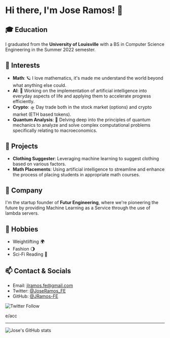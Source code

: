 # Hi there, I'm Jose Ramos! 🌌

## 🎓 Education
I graduated from the **University of Louisville** with a BS in Computer Science Engineering in the Summer 2022 semester.

## 🌠 Interests
- **Math**: 🪐 I love mathematics, it's made me understand the world beyond what anything else could.
- **AI**: 🤖 Working on the implementation of artificial intelligence into everyday aspects of life and applying them to accelerate progress efficiently.
- **Crypto**: 🛸 Day trade both in the stock market (options) and crypto market (ETH based tokens).
- **Quantum Analysis**: 🔭 Delving deep into the principles of quantum mechanics to analyze and solve complex computational problems specifically relating to macroeconomics.

## 🚀 Projects
- **Clothing Suggester**: Leveraging machine learning to suggest clothing based on various factors.
- **Math Placements**: Using artificial intelligence to streamline and enhance the process of placing students in appropriate math courses.

## 💫 Company
I'm the startup founder of **Futur Engineering**, where we're pioneering the future by providing Machine Learning as a Service through the use of lambda servers.

## 🌟 Hobbies
- Weightlifting 🌍
-  Fashion 🌖
- Sci-Fi Reading 📡

## 📫 Contact & Socials
- Email: [jlramos.fe@gmail.com](mailto:jlramos.fe@gmail.com)
- Twitter: [@JoseRamos_FE](https://twitter.com/JoseRamos_FE)
- GitHub: [@JRamos-FE](https://github.com/JRamos-FE)

![Twitter Follow](https://img.shields.io/twitter/follow/JoseRamos_FE?label=Follow&style=social)

e/acc

---

![Jose's GitHub stats](https://github-readme-stats.vercel.app/api?username=JRamos-FE&show_icons=true&theme=onedark)
